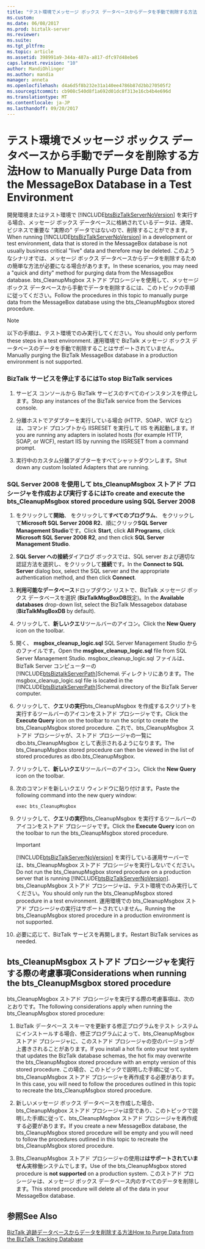 ```yaml
---
title: "テスト環境でメッセージ ボックス データベースからデータを手動で削除する方法 |Microsoft ドキュメント"
ms.custom: 
ms.date: 06/08/2017
ms.prod: biztalk-server
ms.reviewer: 
ms.suite: 
ms.tgt_pltfrm: 
ms.topic: article
ms.assetid: 398991a9-344a-487a-a817-dfc97d48ebe6
caps.latest.revision: "10"
author: MandiOhlinger
ms.author: mandia
manager: anneta
ms.openlocfilehash: d4a6d5f8b232e31a140ee4786b87d2bb270505f2
ms.sourcegitcommit: cb908c540d8f1a692d01dc8f313e16cb4b4e696d
ms.translationtype: MT
ms.contentlocale: ja-JP
ms.lasthandoff: 09/20/2017
---
```

# <a name="how-to-manually-purge-data-from-the-messagebox-database-in-a-test-environment"></a><span data-ttu-id="e0709-102">テスト環境でメッセージ ボックス データベースから手動でデータを削除する方法</span><span class="sxs-lookup"><span data-stu-id="e0709-102">How to Manually Purge Data from the MessageBox Database in a Test Environment</span></span>
<span data-ttu-id="e0709-103">開発環境またはテスト環境で [!INCLUDE[btsBizTalkServerNoVersion](../includes/btsbiztalkservernoversion-md.md)] を実行する場合、メッセージ ボックス データベースに格納されているデータは、通常、ビジネスで重要な "実際の" データではないので、削除することができます。</span><span class="sxs-lookup"><span data-stu-id="e0709-103">When running [!INCLUDE[btsBizTalkServerNoVersion](../includes/btsbiztalkservernoversion-md.md)] in a development or test environment, data that is stored in the MessageBox database is not usually business critical "live" data and therefore may be deleted.</span></span> <span data-ttu-id="e0709-104">このようなシナリオでは、メッセージ ボックス データベースからデータを削除するための簡単な方法が必要になる場合があります。</span><span class="sxs-lookup"><span data-stu-id="e0709-104">In these scenarios, you may need a "quick and dirty" method for purging data from the MessageBox database.</span></span> <span data-ttu-id="e0709-105">bts_CleanupMsgbox ストアド プロシージャを使用して、メッセージ ボックス データベースから手動でデータを削除するには、このトピックの手順に従ってください。</span><span class="sxs-lookup"><span data-stu-id="e0709-105">Follow the procedures in this topic to manually purge data from the MessageBox database using the bts_CleanupMsgbox stored procedure.</span></span>  
  
> [!NOTE]
>  <span data-ttu-id="e0709-106">以下の手順は、テスト環境でのみ実行してください。</span><span class="sxs-lookup"><span data-stu-id="e0709-106">You should only perform these steps in a test environment.</span></span> <span data-ttu-id="e0709-107">運用環境で BizTalk メッセージ ボックス データベースのデータを手動で削除することはサポートされていません。</span><span class="sxs-lookup"><span data-stu-id="e0709-107">Manually purging the BizTalk MessageBox database in a production environment is not supported.</span></span>  
  
### <a name="to-stop-biztalk-services"></a><span data-ttu-id="e0709-108">BizTalk サービスを停止するには</span><span class="sxs-lookup"><span data-stu-id="e0709-108">To stop BizTalk services</span></span>  
  
1.  <span data-ttu-id="e0709-109">サービス コンソールから BizTalk サービスのすべてのインスタンスを停止します。</span><span class="sxs-lookup"><span data-stu-id="e0709-109">Stop any instances of the BizTalk service from the Services console.</span></span>  
  
2.  <span data-ttu-id="e0709-110">分離ホストでアダプターを実行している場合 (HTTP、SOAP、WCF など) は、コマンド プロンプトから IISRESET を実行して IIS を再起動します。</span><span class="sxs-lookup"><span data-stu-id="e0709-110">If you are running any adapters in isolated hosts (for example HTTP, SOAP, or WCF), restart IIS by running the IISRESET from a command prompt.</span></span>  
  
3.  <span data-ttu-id="e0709-111">実行中のカスタム分離アダプターをすべてシャットダウンします。</span><span class="sxs-lookup"><span data-stu-id="e0709-111">Shut down any custom Isolated Adapters that are running.</span></span>  
  
### <a name="to-create-and-execute-the-btscleanupmsgbox-stored-procedure-using-sql-server-2008"></a><span data-ttu-id="e0709-112">SQL Server 2008 を使用して bts_CleanupMsgbox ストアド プロシージャを作成および実行するには</span><span class="sxs-lookup"><span data-stu-id="e0709-112">To create and execute the bts_CleanupMsgbox stored procedure using SQL Server 2008</span></span>  
  
1.  <span data-ttu-id="e0709-113">をクリックして**開始**、 をクリックして**すべてのプログラム**、 をクリックして**Microsoft SQL Server 2008 R2**、順にクリック**SQL Server Management Studio**です。</span><span class="sxs-lookup"><span data-stu-id="e0709-113">Click **Start**, click **All Programs**, click **Microsoft SQL Server 2008 R2**, and then click **SQL Server Management Studio**.</span></span>  
  
2.  <span data-ttu-id="e0709-114">**SQL Server への接続**ダイアログ ボックスでは、SQL server および適切な認証方法を選択し、をクリックして**接続**です。</span><span class="sxs-lookup"><span data-stu-id="e0709-114">In the **Connect to SQL Server** dialog box, select the SQL server and the appropriate authentication method, and then click **Connect**.</span></span>  
  
3.  <span data-ttu-id="e0709-115">**利用可能なデータベース**ドロップダウン リストで、BizTalk メッセージ ボックス データベースを選択 (**BizTalkMsgBoxDB**既定)。</span><span class="sxs-lookup"><span data-stu-id="e0709-115">In the **Available databases** drop-down list, select the BizTalk Messagebox database (**BizTalkMsgBoxDB** by default).</span></span>  
  
4.  <span data-ttu-id="e0709-116">クリックして、**新しいクエリ**ツールバーのアイコン。</span><span class="sxs-lookup"><span data-stu-id="e0709-116">Click the **New Query** icon on the toolbar.</span></span>  
  
5.  <span data-ttu-id="e0709-117">開く、 **msgbox_cleanup_logic.sql** SQL Server Management Studio からのファイルです。</span><span class="sxs-lookup"><span data-stu-id="e0709-117">Open the **msgbox_cleanup_logic.sql** file from SQL Server Management Studio.</span></span> <span data-ttu-id="e0709-118">msgbox_cleanup_logic.sql ファイルは、BizTalk Server コンピューターの [!INCLUDE[btsBiztalkServerPath](../includes/btsbiztalkserverpath-md.md)]Schema\ ディレクトリにあります。</span><span class="sxs-lookup"><span data-stu-id="e0709-118">The msgbox_cleanup_logic.sql file is located in the [!INCLUDE[btsBiztalkServerPath](../includes/btsbiztalkserverpath-md.md)]Schema\ directory of the BizTalk Server computer.</span></span>  
  
6.  <span data-ttu-id="e0709-119">クリックして、**クエリの実行**bts_CleanupMsgbox を作成するスクリプトを実行するツールバーのアイコンをストアド プロシージャです。</span><span class="sxs-lookup"><span data-stu-id="e0709-119">Click the **Execute Query** icon on the toolbar to run the script to create the bts_CleanupMsgbox stored procedure.</span></span> <span data-ttu-id="e0709-120">これで、bts_CleanupMsgbox ストアド プロシージャが、ストアド プロシージャの一覧に dbo.bts_CleanupMsgbox として表示されるようになります。</span><span class="sxs-lookup"><span data-stu-id="e0709-120">The bts_CleanupMsgbox stored procedure can then be viewed in the list of stored procedures as dbo.bts_CleanupMsgbox.</span></span>  
  
7.  <span data-ttu-id="e0709-121">クリックして、**新しいクエリ**ツールバーのアイコン。</span><span class="sxs-lookup"><span data-stu-id="e0709-121">Click the **New Query** icon on the toolbar.</span></span>  
  
8.  <span data-ttu-id="e0709-122">次のコマンドを新しいクエリ ウィンドウに貼り付けます。</span><span class="sxs-lookup"><span data-stu-id="e0709-122">Paste the following command into the new query window:</span></span>  
  
    ```  
    exec bts_CleanupMsgbox  
    ```  
  
9. <span data-ttu-id="e0709-123">クリックして、**クエリの実行**bts_CleanupMsgbox を実行するツールバーのアイコンをストアド プロシージャです。</span><span class="sxs-lookup"><span data-stu-id="e0709-123">Click the **Execute Query** icon on the toolbar to run the bts_CleanupMsgbox stored procedure.</span></span>  
  
    > [!IMPORTANT]
    >  <span data-ttu-id="e0709-124">[!INCLUDE[btsBizTalkServerNoVersion](../includes/btsbiztalkservernoversion-md.md)] を実行している運用サーバーでは、bts_CleanupMsgbox ストアド プロシージャを実行しないでください。</span><span class="sxs-lookup"><span data-stu-id="e0709-124">Do not run the bts_CleanupMsgbox stored procedure on a production server that is running [!INCLUDE[btsBizTalkServerNoVersion](../includes/btsbiztalkservernoversion-md.md)].</span></span> <span data-ttu-id="e0709-125">bts_CleanupMsgbox ストアド プロシージャは、テスト環境でのみ実行してください。</span><span class="sxs-lookup"><span data-stu-id="e0709-125">You should only run the bts_CleanupMsgbox stored procedure in a test environment.</span></span> <span data-ttu-id="e0709-126">運用環境での bts_CleanupMsgbox ストアド プロシージャの実行はサポートされていません。</span><span class="sxs-lookup"><span data-stu-id="e0709-126">Running the bts_CleanupMsgbox stored procedure in a production environment is not supported.</span></span>  
  
10. <span data-ttu-id="e0709-127">必要に応じて、BizTalk サービスを再開します。</span><span class="sxs-lookup"><span data-stu-id="e0709-127">Restart BizTalk services as needed.</span></span>  
  
## <a name="considerations-when-running-the-btscleanupmsgbox-stored-procedure"></a><span data-ttu-id="e0709-128">bts_CleanupMsgbox ストアド プロシージャを実行する際の考慮事項</span><span class="sxs-lookup"><span data-stu-id="e0709-128">Considerations when running the bts_CleanupMsgbox stored procedure</span></span>  
 <span data-ttu-id="e0709-129">bts_CleanupMsgbox ストアド プロシージャを実行する際の考慮事項は、次のとおりです。</span><span class="sxs-lookup"><span data-stu-id="e0709-129">The following considerations apply when running the bts_CleanupMsgbox stored procedure:</span></span>  
  
1.  <span data-ttu-id="e0709-130">BizTalk データベース スキーマを更新する修正プログラムをテスト システムにインストールする場合、修正プログラムによって、bts_CleanupMsgbox ストアド プロシージャに、このストアド プロシージャの空のバージョンが上書きされることがあります。</span><span class="sxs-lookup"><span data-stu-id="e0709-130">If you install a hot fix onto your test system that updates the BizTalk database schemas, the hot fix may overwrite the bts_CleanupMsgbox stored procedure with an empty version of this stored procedure.</span></span> <span data-ttu-id="e0709-131">この場合、このトピックで説明した手順に従って、bts_CleanupMsgbox ストアド プロシージャを再作成する必要があります。</span><span class="sxs-lookup"><span data-stu-id="e0709-131">In this case, you will need to follow the procedures outlined in this topic to recreate the bts_CleanupMsgbox stored procedure.</span></span>  
  
2.  <span data-ttu-id="e0709-132">新しいメッセージ ボックス データベースを作成した場合、bts_CleanupMsgbox ストアド プロシージャは空であり、このトピックで説明した手順に従って、bts_CleanupMsgbox ストアド プロシージャを再作成する必要があります。</span><span class="sxs-lookup"><span data-stu-id="e0709-132">If you create a new MessageBox database, the bts_CleanupMsgbox stored procedure will be empty and you will need to follow the procedures outlined in this topic to recreate the bts_CleanupMsgbox stored procedure.</span></span>  
  
3.  <span data-ttu-id="e0709-133">Bts_CleanupMsgbox ストアド プロシージャの使用は**はサポートされていません**実稼働システムでします。</span><span class="sxs-lookup"><span data-stu-id="e0709-133">Use of the bts_CleanupMsgbox stored procedure is **not supported** on a production system.</span></span> <span data-ttu-id="e0709-134">このストアド プロシージャは、メッセージ ボックス データベース内のすべてのデータを削除します。</span><span class="sxs-lookup"><span data-stu-id="e0709-134">This stored procedure will delete all of the data in your MessageBox database.</span></span>  
  
## <a name="see-also"></a><span data-ttu-id="e0709-135">参照</span><span class="sxs-lookup"><span data-stu-id="e0709-135">See Also</span></span>  
 [<span data-ttu-id="e0709-136">BizTalk 追跡データベースからデータを削除する方法</span><span class="sxs-lookup"><span data-stu-id="e0709-136">How to Purge Data from the BizTalk Tracking Database</span></span>](../core/how-to-purge-data-from-the-biztalk-tracking-database.md)